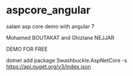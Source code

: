 # aspcore_angular

salam asp core demo with angular 7 

Mohamed BOUTAKAT and Ghizlane NEJJAR

DEMO FOR FREE



dotnet add package Swashbuckle.AspNetCore -s https://api.nuget.org/v3/index.json